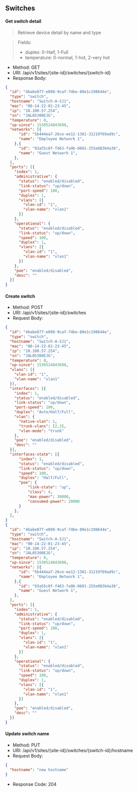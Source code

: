 ## Switches

#### Get switch detail
> Retrieve device detail by name and type

> Fields:
> * duplex: 0-Half, 1-Full
> * temperature: 0-normal, 1-hot, 2-very hot

* Method: GET
* URI: /api/v1/sites/{site-id}/switches/{switch-id}
* Response Body:

```json
{
  "id": "4babe877-e098-9caf-74be-80e1c198644e",
  "type": "switch",
  "hostname": "Switch-A-SJ1",
  "mac": "00-14-22-01-23-45",
  "ip": "10.100.57.254",
  "sn": "JAL05300EJG",
  "temperature": 0,
  "up-since": 1530524843698,
  "networks": [{
      "id": "5b444ea7-26ce-ee12-1381-31219f69ad9c",
      "name": "Employee Network 1",
    },{
      "id": "93a55c8f-f463-fa9b-0601-255e08364a36",
      "name": "Guest Network 1",
    },
  ],
  "ports": [{
    "index": 1,
    "administrative": {
      "status": "enabled/disabled",
      "link-status": "up/down",
      "port-speed": 100,
      "duplex": 1,
      "vlans": [{
        "vlan-id": "1",
        "vlan-name": "vlan1"
      }]
    },
    "operational": {
      "status": "enabled/disabled",
      "link-status": "up/down",
      "speed": 100,
      "duplex": 1,
      "vlans": [{
        "vlan-id": "1",
        "vlan-name": "vlan1"
      }]
    },
    "poe": "enabled/disabled",
    "desc": ""
  }]
}
```

#### Create switch
* Method: POST
* URI: /api/v1/sites/{site-id}/switches
* Request Body:


```json
{
  "id": "4babe877-e098-9caf-74be-80e1c198644e",
  "type": "switch",
  "hostname": "Switch-A-SJ1",
  "mac": "00-14-22-01-23-45",
  "ip": "10.100.57.254",
  "sn": "JAL05300EJG",
  "temperature": 0,
  "up-since": 1530524843698,
  "vlans": [{
    "vlan-id": "1",
    "vlan-name": "vlan1"
  }],
  "interfaces": [{
    "index": 1,
    "status": "enabled/disabled",
    "link-status": "up/down",
    "port-speed": 100,
    "duplex": "Auto/Half/Full",
    "vlan": {
      "native-vlan": 1,
      "trunk-vlans": [2,3],
      "vlan-mode": "trunk"
    },
    "poe": "enabled/disabled",
    "desc": ""
  }],
  "interfaces-state": [{
      "index": 1,
      "status": "enabled/disabled",
      "link-status": "up/down",
      "speed": 100,
      "duplex": "Half/Full",
      "poe": {
          "link-state": "up",
          "class": 4,
          "max-power": 30000,
          "consumed-power": 20000
      }
    },
  ],
}
{
  "id": "4babe877-e098-9caf-74be-80e1c198644e",
  "type": "switch",
  "hostname": "Switch-A-SJ1",
  "mac": "00-14-22-01-23-45",
  "ip": "10.100.57.254",
  "sn": "JAL05300EJG",
  "temperature": 0,
  "up-since": 1530524843698,
  "networks": [{
      "id": "5b444ea7-26ce-ee12-1381-31219f69ad9c",
      "name": "Employee Network 1",
    },{
      "id": "93a55c8f-f463-fa9b-0601-255e08364a36",
      "name": "Guest Network 1",
    },
  ],
  "ports": [{
    "index": 1,
    "administrative": {
      "status": "enabled/disabled",
      "link-status": "up/down",
      "port-speed": 100,
      "duplex": 1,
      "vlans": [{
        "vlan-id": "1",
        "vlan-name": "vlan1"
      }]
    },
    "operational": {
      "status": "enabled/disabled",
      "link-status": "up/down",
      "speed": 100,
      "duplex": 1,
      "vlans": [{
        "vlan-id": "1",
        "vlan-name": "vlan1"
      }]
    },
    "poe": "enabled/disabled",
    "desc": ""
  }]
}
```

#### Update switch name

* Method: PUT
* URI: /api/v1/sites/{site-id}/switches/{switch-id}/hostname
* Request Body:

```json
{
  "hostname": "new hostname"
}
```
* Response Code: 204

